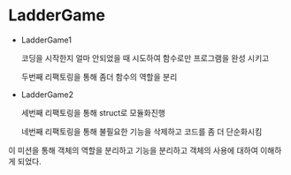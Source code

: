 # LadderGame

- LadderGame1

  코딩을 시작한지 얼마 안되었을 때 시도하여 함수로만 프로그램을 완성 시키고

  두번째 리팩토링을 통해 좀더 함수의 역할을 분리

- LadderGame2

  세번째 리팩토링을 통해 struct로 모듈화진행

  네번째 리팩토링을 통해 불필요한 기능을 삭제하고 코드를 좀 더 단순화시킴

이 미션을 통해 객체의 역할을 분리하고 기능을 분리하고 객체의 사용에 대하여 이해하게 되었다. 